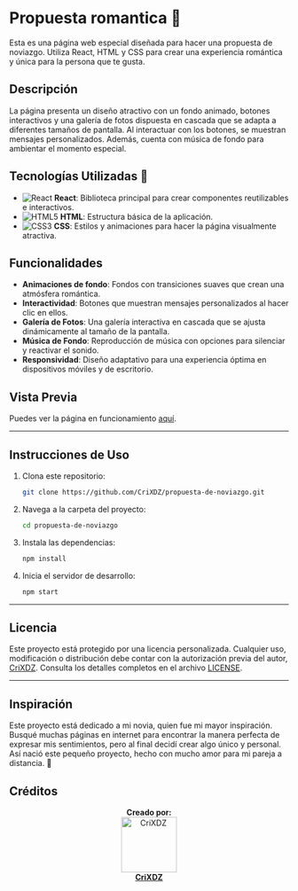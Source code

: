 # Propuesta romantica :sparkling_heart:

Esta es una página web especial diseñada para hacer una propuesta de noviazgo. Utiliza React, HTML y CSS para crear una experiencia romántica y única para la persona que te gusta.

## Descripción

La página presenta un diseño atractivo con un fondo animado, botones interactivos y una galería de fotos dispuesta en cascada que se adapta a diferentes tamaños de pantalla. Al interactuar con los botones, se muestran mensajes personalizados. Además, cuenta con música de fondo para ambientar el momento especial.

## Tecnologías Utilizadas :hammer:

- ![React](https://img.shields.io/badge/-React-61DAFB?style=flat-square&logo=react&logoColor=black) **React**: Biblioteca principal para crear componentes reutilizables e interactivos.
- ![HTML5](https://img.shields.io/badge/-HTML5-E34F26?style=flat-square&logo=html5&logoColor=white) **HTML**: Estructura básica de la aplicación.
- ![CSS3](https://img.shields.io/badge/-CSS3-1572B6?style=flat-square&logo=css3&logoColor=white) **CSS**: Estilos y animaciones para hacer la página visualmente atractiva.

## Funcionalidades

- **Animaciones de fondo**: Fondos con transiciones suaves que crean una atmósfera romántica.
- **Interactividad**: Botones que muestran mensajes personalizados al hacer clic en ellos.
- **Galería de Fotos**: Una galería interactiva en cascada que se ajusta dinámicamente al tamaño de la pantalla.
- **Música de Fondo**: Reproducción de música con opciones para silenciar y reactivar el sonido.
- **Responsividad**: Diseño adaptativo para una experiencia óptima en dispositivos móviles y de escritorio.

## Vista Previa

Puedes ver la página en funcionamiento [aquí](https://propuesta-romantica.vercel.app/).

---

## Instrucciones de Uso

1. Clona este repositorio:
   ```sh
   git clone https://github.com/CriXDZ/propuesta-de-noviazgo.git
   ```
2. Navega a la carpeta del proyecto:
   ```sh
   cd propuesta-de-noviazgo
   ```
3. Instala las dependencias:
   ```sh
   npm install
   ```
4. Inicia el servidor de desarrollo:
   ```sh
   npm start
   ```

---

## Licencia

Este proyecto está protegido por una licencia personalizada. Cualquier uso, modificación o distribución debe contar con la autorización previa del autor, [CriXDZ](https://github.com/CriXDZ). Consulta los detalles completos en el archivo [LICENSE](./LICENSE).

---

## Inspiración

Este proyecto está dedicado a mi novia, quien fue mi mayor inspiración. Busqué muchas páginas en internet para encontrar la manera perfecta de expresar mis sentimientos, pero al final decidí crear algo único y personal. Así nació este pequeño proyecto, hecho con mucho amor para mi pareja a distancia. 💖

## Créditos

<p align="center">
  <b>Creado por:</b><br>
  <a href="https://github.com/CriXDZ">
    <img src="https://avatars.githubusercontent.com/CriXDZ" width="100" alt="CriXDZ"><br>
    <strong>CriXDZ</strong>
  </a>
</p>
